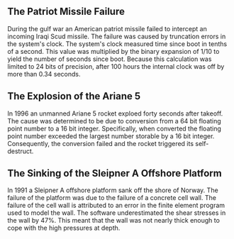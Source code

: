 ## The Patriot Missile Failure

During the gulf war an American patriot missile failed to intercept an incoming Iraqi Scud missile. The failure was caused by truncation errors in the system's clock. The system's clock measured time since boot in tenths of a second. This value was multiplied by the binary expansion of 1/10 to yield the number of seconds since boot. Because this calculation was limited to 24 bits of precision, after 100 hours the internal clock was off by more than 0.34 seconds.

## The Explosion of the Ariane 5

In 1996 an unmanned Ariane 5 rocket exploed forty seconds after takeoff. The cause was determined to be due to conversion from a 64 bit floating point number to a 16 bit integer. Specifically, when converted the floating point number exceeded the largest number storable by a 16 bit integer. Consequently, the conversion failed and the rocket triggered its self-destruct.

## The Sinking of the Sleipner A Offshore Platform

In 1991 a Sleipner A offshore platform sank off the shore of Norway. The failure of the platform was due to the failure of a concrete cell wall. The failure of the cell wall is attributed to an error in the finite element program used to model the wall. The software underestimated the shear stresses in the wall by 47%. This meant that the wall was not nearly thick enough to cope with the high pressures at depth.